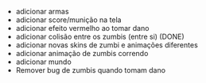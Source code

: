 * adicionar armas
* adicionar score/munição na tela
* ⁠adicionar efeito vermelho ao tomar dano 
* ⁠adicionar colisão entre os zumbis (entre si) (DONE)
* ⁠adicionar novas skins de zumbi e animações diferentes
* ⁠adicionar animação de zumbis correndo
* ⁠adicionar mundo
* Remover bug de zumbis quando tomam dano